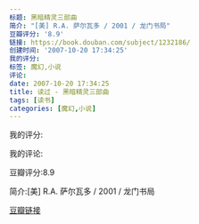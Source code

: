 ```yaml
---
标题: 黑暗精灵三部曲
简介: "[美] R.A. 萨尔瓦多 / 2001 / 龙门书局"
豆瓣评分: '8.9'
链接: https://book.douban.com/subject/1232186/
创建时间: '2007-10-20 17:34:25'
我的评分:
标签: 魔幻,小说
评论:
date: 2007-10-20 17:34:25
title: 读过 - 黑暗精灵三部曲
tags: [读书]
categories: [魔幻,小说]
---
```


我的评分:

我的评论:

豆瓣评分:8.9

简介:[美] R.A. 萨尔瓦多 / 2001 / 龙门书局

[豆瓣链接](https://book.douban.com/subject/1232186/)

